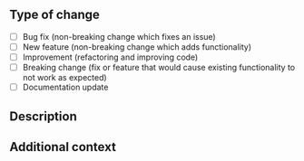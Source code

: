 ## Type of change

<!-- Please select the desired item checkbox and change it from `[ ]` to `[x]` and then delete the irrelevant options. -->

- [ ] Bug fix (non-breaking change which fixes an issue)
- [ ] New feature (non-breaking change which adds functionality)
- [ ] Improvement (refactoring and improving code)
- [ ] Breaking change (fix or feature that would cause existing functionality to not work as expected)
- [ ] Documentation update

## Description

<!--
  Please include a summary of the change and which issue is fixed.
  Please also include relevant motivation and context.
  List any dependencies that are required for this change.
-->

## Additional context

<!-- e.g. Fixes #(issue) -->
